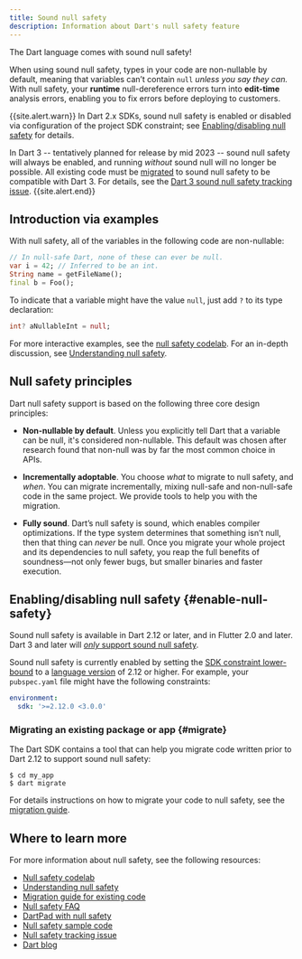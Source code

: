 ```yaml
---
title: Sound null safety
description: Information about Dart's null safety feature
---
```


The Dart language comes with sound null safety!

When using sound null safety,
types in your code are non-nullable by default, meaning that
variables can’t contain `null` _unless you say they can._
With null safety, your **runtime** null-dereference errors
turn into **edit-time** analysis errors, enabling you to fix
errors before deploying to customers.

{{site.alert.warn}}
In Dart 2.x SDKs, sound null safety is enabled or disabled
via configuration of the project SDK constraint;
see [Enabling/disabling null safety](#enable-null-safety) for details.

In Dart 3 -- tentatively planned for release by mid 2023 --
sound null safety will always be enabled,
and running _without_ sound null will no longer be possible.
All existing code must be [migrated](#migrate) to sound null safety
to be compatible with Dart 3.
For details, see the [Dart 3 sound null safety tracking issue][].
{{site.alert.end}}

[Dart 3 sound null safety tracking issue]: https://github.com/dart-lang/sdk/issues/49530

## Introduction via examples

With null safety,
all of the variables in the following code are non-nullable:

```dart
// In null-safe Dart, none of these can ever be null.
var i = 42; // Inferred to be an int.
String name = getFileName();
final b = Foo();
```

<a id="creating-variables"></a>
To indicate that a variable might have the value `null`,
just add `?` to its type declaration:

```dart
int? aNullableInt = null;
```

For more interactive examples,
see the [null safety codelab][Null safety codelab].
For an in-depth discussion, see
[Understanding null safety](/null-safety/understanding-null-safety).


## Null safety principles

Dart null safety support is based on the following three core design principles:

* **Non-nullable by default**. Unless you explicitly tell Dart that a variable
   can be null, it's considered non-nullable. This default was chosen
   after research found that non-null was by far the most common choice in APIs.

* **Incrementally adoptable**. You choose _what_ to migrate to null safety, and _when_.
  You can migrate incrementally, mixing null-safe and
  non-null-safe code in the same project. We provide tools to help you
  with the migration.

* **Fully sound**. Dart’s null safety is sound, which enables compiler optimizations.
  If the type system determines that something isn’t null, then that thing can _never_ be
  null. Once you migrate your whole project
  and its dependencies to null safety, 
  you reap the full benefits of soundness—not only 
  fewer bugs, but smaller binaries and faster execution.


## Enabling/disabling null safety {#enable-null-safety}

Sound null safety is available in Dart 2.12 or later,
and in Flutter 2.0 and later. Dart 3 and later will
[_only_ support sound null safety][Dart 3 sound null safety tracking issue].

Sound null safety is currently enabled by setting the
[SDK constraint lower-bound](/tools/pub/pubspec#sdk-constraints)
to a [language version][] of 2.12 or higher.
For example, your `pubspec.yaml` file might have the following constraints:

```yaml
environment:
  sdk: '>=2.12.0 <3.0.0'
```

[language version]: /guides/language/evolution#language-versioning

### Migrating an existing package or app {#migrate}

The Dart SDK contains a tool that can help you
migrate code written prior to Dart 2.12 to support
sound null safety:

  ```terminal
  $ cd my_app
  $ dart migrate
  ```

For details instructions on how to migrate your code to null safety,
see the [migration guide][].


## Where to learn more

For more information about null safety, see the following resources:

* [Null safety codelab][]
* [Understanding null safety][]
* [Migration guide for existing code][migration guide]
* [Null safety FAQ][]
* [DartPad with null safety]({{site.dartpad}})
* [Null safety sample code][calculate_lix]
* [Null safety tracking issue][110]
* [Dart blog][]

[110]: https://github.com/dart-lang/language/issues/110
[calculate_lix]: https://github.com/dart-lang/samples/tree/master/null_safety/calculate_lix
[`dart create`]: /tools/dart-create
[Dart blog]: https://medium.com/dartlang
[migration guide]: /null-safety/migration-guide
[Null safety FAQ]: /null-safety/faq
[Null safety codelab]: /codelabs/null-safety
[Understanding null safety]: /null-safety/understanding-null-safety

